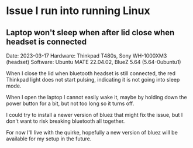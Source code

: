# Issue I run into running Linux

## Laptop won't sleep when after lid close when headset is connected

Date: 2023-03-17
Hardware: Thinkpad T480s, Sony WH-1000XM3 (headset)
Software: Ubuntu MATE 22.04.02, BlueZ 5.64 (5.64-0ubuntu1)

When I close the lid when bluetooth headset is still connected, the red Thinkpad light does not start pulsing, indicating it is not going into sleep mode.

When I open the laptop I cannot easily wake it, maybe by holding down the power button for a bit, but not too long so it turns off.

I could try to install a newer version of bluez that might fix the issue, but I don't want to risk breaking bluetooth all together.

For now I'll live with the quirke, hopefully a new version of bluez will be available for my setup in the future.
